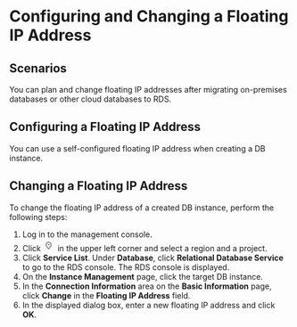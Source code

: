 # Configuring and Changing a Floating IP Address<a name="rds_pg_05_0024"></a>

## Scenarios<a name="en-us_topic_0192954290_section48273313131053"></a>

You can plan and  change floating IP addresses  after migrating on-premises databases or other cloud databases to RDS.

## Configuring a Floating IP Address<a name="en-us_topic_0192954290_section8474436184218"></a>

You can use a  self-configured floating IP address  when creating a DB instance.

## Changing a Floating IP Address<a name="en-us_topic_0192954290_section593175034210"></a>

To  change the floating IP address  of a created DB instance, perform the following steps:

1.  Log in to the management console.
2.  Click  ![](figures/region.png)  in the upper left corner and select a region and a project.
3.  Click  **Service List**. Under  **Database**, click  **Relational Database Service**  to go to the RDS console. The RDS console is displayed.
4.  On the  **Instance Management**  page, click the target DB instance.
5.  In the  **Connection Information**  area on the  **Basic Information**  page, click  **Change**  in the  **Floating IP Address**  field.
6.  In the displayed dialog box, enter a new floating IP address and click  **OK**.

